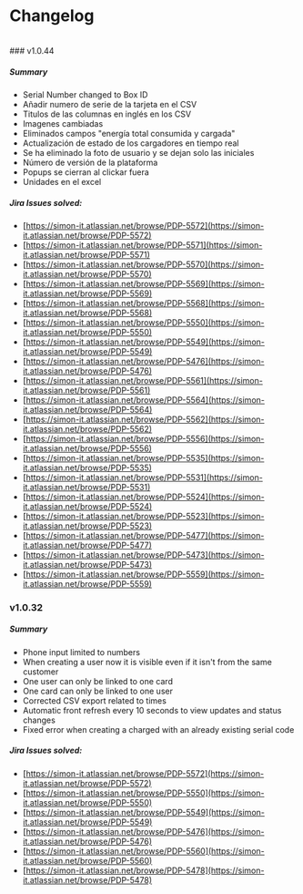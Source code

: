 # **Changelog**
<br>
### v1.0.44

##### Summary

* Serial Number changed to Box ID
* Añadir numero de serie de la tarjeta en el CSV
* Titulos de las columnas en inglés en los CSV
* Imagenes cambiadas
* Eliminados campos "energía total consumida y cargada"
* Actualización de estado de los cargadores en tiempo real
* Se ha eliminado la foto de usuario y se dejan solo las iniciales
* Número de versión de la plataforma
* Popups se cierran al clickar fuera
* Unidades en el excel

##### Jira Issues solved:

* <span class="colour" style="color: rgb(0, 0, 0);">[https://simon-it.atlassian.net/browse/PDP-5572](https://simon-it.atlassian.net/browse/PDP-5572)</span>
* <span class="colour" style="color: rgb(0, 0, 0);">[https://simon-it.atlassian.net/browse/PDP-5571](https://simon-it.atlassian.net/browse/PDP-5571)</span>
* <span class="colour" style="color: rgb(0, 0, 0);">[https://simon-it.atlassian.net/browse/PDP-5570](https://simon-it.atlassian.net/browse/PDP-5570)</span>
* <span class="colour" style="color: rgb(0, 0, 0);">[https://simon-it.atlassian.net/browse/PDP-5569](https://simon-it.atlassian.net/browse/PDP-5569)</span>
* <span class="colour" style="color: rgb(0, 0, 0);">[https://simon-it.atlassian.net/browse/PDP-5568](https://simon-it.atlassian.net/browse/PDP-5568)</span>
* <span class="colour" style="color: rgb(0, 0, 0);">[https://simon-it.atlassian.net/browse/PDP-5550](https://simon-it.atlassian.net/browse/PDP-5550)</span>
* <span class="colour" style="color: rgb(0, 0, 0);">[https://simon-it.atlassian.net/browse/PDP-5549](https://simon-it.atlassian.net/browse/PDP-5549)</span>
* <span class="colour" style="color: rgb(0, 0, 0);">[https://simon-it.atlassian.net/browse/PDP-5476](https://simon-it.atlassian.net/browse/PDP-5476)</span>
* <span class="colour" style="color: rgb(0, 0, 0);">[https://simon-it.atlassian.net/browse/PDP-5561](https://simon-it.atlassian.net/browse/PDP-5561)</span>
* <span class="colour" style="color: rgb(0, 0, 0);">[https://simon-it.atlassian.net/browse/PDP-5564](https://simon-it.atlassian.net/browse/PDP-5564)</span>
* <span class="colour" style="color: rgb(0, 0, 0);">[https://simon-it.atlassian.net/browse/PDP-5562](https://simon-it.atlassian.net/browse/PDP-5562)</span>
* <span class="colour" style="color: rgb(0, 0, 0);">[https://simon-it.atlassian.net/browse/PDP-5556](https://simon-it.atlassian.net/browse/PDP-5556)</span>
* <span class="colour" style="color: rgb(0, 0, 0);">[https://simon-it.atlassian.net/browse/PDP-5535](https://simon-it.atlassian.net/browse/PDP-5535)</span>
* <span class="colour" style="color: rgb(0, 0, 0);">[https://simon-it.atlassian.net/browse/PDP-5531](https://simon-it.atlassian.net/browse/PDP-5531)</span>
* <span class="colour" style="color: rgb(0, 0, 0);">[https://simon-it.atlassian.net/browse/PDP-5524](https://simon-it.atlassian.net/browse/PDP-5524)</span>
* <span class="colour" style="color: rgb(0, 0, 0);">[https://simon-it.atlassian.net/browse/PDP-5523](https://simon-it.atlassian.net/browse/PDP-5523)</span>
* <span class="colour" style="color: rgb(0, 0, 0);">[https://simon-it.atlassian.net/browse/PDP-5477](https://simon-it.atlassian.net/browse/PDP-5477)</span>
* <span class="colour" style="color: rgb(0, 0, 0);">[https://simon-it.atlassian.net/browse/PDP-5473](https://simon-it.atlassian.net/browse/PDP-5473)</span>
* <span class="colour" style="color: rgb(0, 0, 0);">[https://simon-it.atlassian.net/browse/PDP-5559](https://simon-it.atlassian.net/browse/PDP-5559)</span>

### v1.0.32

##### Summary

* Phone input limited to numbers
* When creating a user now it is visible even if it isn't from the same customer
* One user can only be linked to one card
* One card can only be linked to one user
* Corrected CSV export related to times
* Automatic front refresh every 10 seconds to view updates and status changes
* Fixed error when creating a charged with an already existing serial code

##### Jira Issues solved:

* <span class="colour" style="color:rgb(0, 0, 0)">[https://simon-it.atlassian.net/browse/PDP-5572](https://simon-it.atlassian.net/browse/PDP-5572)</span>
* <span class="colour" style="color:rgb(0, 0, 0)">[https://simon-it.atlassian.net/browse/PDP-5550](https://simon-it.atlassian.net/browse/PDP-5550)</span>
* <span class="colour" style="color:rgb(0, 0, 0)">[https://simon-it.atlassian.net/browse/PDP-5549](https://simon-it.atlassian.net/browse/PDP-5549)</span>
* <span class="colour" style="color:rgb(0, 0, 0)">[https://simon-it.atlassian.net/browse/PDP-5476](https://simon-it.atlassian.net/browse/PDP-5476)</span>
* <span class="colour" style="color:rgb(0, 0, 0)">[https://simon-it.atlassian.net/browse/PDP-5560](https://simon-it.atlassian.net/browse/PDP-5560)</span>
* <span class="colour" style="color:rgb(0, 0, 0)">[https://simon-it.atlassian.net/browse/PDP-5478](https://simon-it.atlassian.net/browse/PDP-5478)</span>
